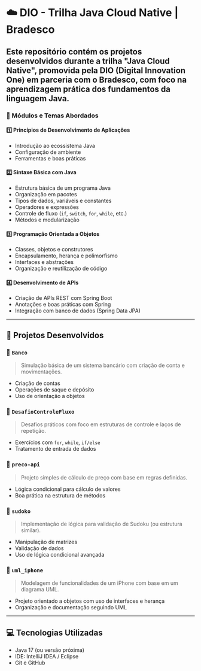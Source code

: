 # ☁️ DIO - Trilha Java Cloud Native | Bradesco

Este repositório contém os projetos desenvolvidos durante a trilha "Java Cloud Native", promovida pela DIO (Digital Innovation One) em parceria com o Bradesco, com foco na aprendizagem prática dos fundamentos da linguagem Java.
---

### 📘 Módulos e Temas Abordados

#### 1️⃣ Princípios de Desenvolvimento de Aplicações
- Introdução ao ecossistema Java
- Configuração de ambiente
- Ferramentas e boas práticas

#### 2️⃣ Sintaxe Básica com Java
- Estrutura básica de um programa Java
- Organização em pacotes
- Tipos de dados, variáveis e constantes
- Operadores e expressões
- Controle de fluxo (`if`, `switch`, `for`, `while`, etc.)
- Métodos e modularização

#### 3️⃣ Programação Orientada a Objetos
- Classes, objetos e construtores
- Encapsulamento, herança e polimorfismo
- Interfaces e abstrações
- Organização e reutilização de código

#### 4️⃣ Desenvolvimento de APIs
- Criação de APIs REST com Spring Boot
- Anotações e boas práticas com Spring
- Integração com banco de dados (Spring Data JPA)

---

## 📁 Projetos Desenvolvidos

### 🔸 `Banco`
> Simulação básica de um sistema bancário com criação de conta e movimentações.

- Criação de contas
- Operações de saque e depósito
- Uso de orientação a objetos

### 🔸 `DesafioControleFluxo`
> Desafios práticos com foco em estruturas de controle e laços de repetição.

- Exercícios com `for`, `while`, `if/else`
- Tratamento de entrada de dados

### 🔸 `preco-api`
> Projeto simples de cálculo de preço com base em regras definidas.

- Lógica condicional para cálculo de valores
- Boa prática na estrutura de métodos

### 🔸 `sudoko`
> Implementação de lógica para validação de Sudoku (ou estrutura similar).

- Manipulação de matrizes
- Validação de dados
- Uso de lógica condicional avançada

### 🔸 `uml_iphone`
> Modelagem de funcionalidades de um iPhone com base em um diagrama UML.

- Projeto orientado a objetos com uso de interfaces e herança
- Organização e documentação seguindo UML

---

## 💻 Tecnologias Utilizadas

- Java 17 (ou versão próxima)
- IDE: IntelliJ IDEA / Eclipse
- Git e GitHub
